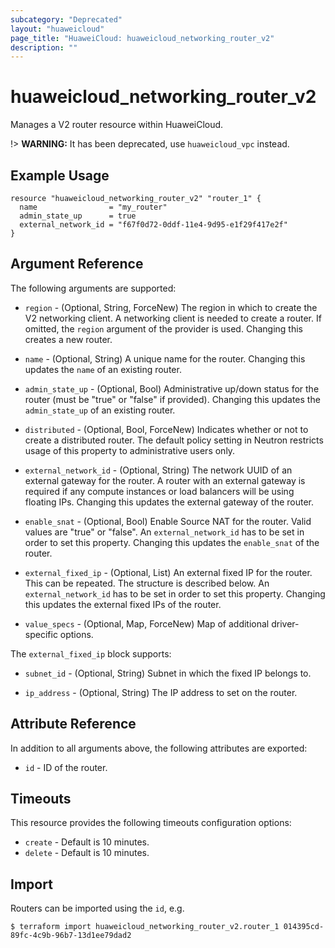 ```yaml
---
subcategory: "Deprecated"
layout: "huaweicloud"
page_title: "HuaweiCloud: huaweicloud_networking_router_v2"
description: ""
---
```


# huaweicloud_networking_router_v2

Manages a V2 router resource within HuaweiCloud.

!> **WARNING:** It has been deprecated, use `huaweicloud_vpc` instead.

## Example Usage

```hcl
resource "huaweicloud_networking_router_v2" "router_1" {
  name                = "my_router"
  admin_state_up      = true
  external_network_id = "f67f0d72-0ddf-11e4-9d95-e1f29f417e2f"
}
```

## Argument Reference

The following arguments are supported:

* `region` - (Optional, String, ForceNew) The region in which to create the V2 networking client. A networking client is
  needed to create a router. If omitted, the
  `region` argument of the provider is used. Changing this creates a new router.

* `name` - (Optional, String) A unique name for the router. Changing this updates the `name` of an existing router.

* `admin_state_up` - (Optional, Bool) Administrative up/down status for the router
  (must be "true" or "false" if provided). Changing this updates the
  `admin_state_up` of an existing router.

* `distributed` - (Optional, Bool, ForceNew) Indicates whether or not to create a distributed router. The default policy
  setting in Neutron restricts usage of this property to administrative users only.

* `external_network_id` - (Optional, String) The network UUID of an external gateway for the router. A router with an
  external gateway is required if any compute instances or load balancers will be using floating IPs. Changing this
  updates the external gateway of the router.

* `enable_snat` - (Optional, Bool) Enable Source NAT for the router. Valid values are
  "true" or "false". An `external_network_id` has to be set in order to set this property. Changing this updates
  the `enable_snat` of the router.

* `external_fixed_ip` - (Optional, List) An external fixed IP for the router. This can be repeated. The structure is
  described below. An `external_network_id`
  has to be set in order to set this property. Changing this updates the external fixed IPs of the router.

* `value_specs` - (Optional, Map, ForceNew) Map of additional driver-specific options.

The `external_fixed_ip` block supports:

* `subnet_id` - (Optional, String) Subnet in which the fixed IP belongs to.

* `ip_address` - (Optional, String) The IP address to set on the router.

## Attribute Reference

In addition to all arguments above, the following attributes are exported:

* `id` - ID of the router.

## Timeouts

This resource provides the following timeouts configuration options:

* `create` - Default is 10 minutes.
* `delete` - Default is 10 minutes.

## Import

Routers can be imported using the `id`, e.g.

```
$ terraform import huaweicloud_networking_router_v2.router_1 014395cd-89fc-4c9b-96b7-13d1ee79dad2
```
